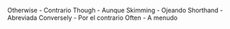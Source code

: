 Otherwise - Contrario
Though - Aunque
Skimming - Ojeando
Shorthand - Abreviada
Conversely - Por el contrario
Often - A menudo